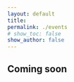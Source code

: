 ```yaml
---
layout: default
title:
permalink: ./events
# show_toc: false
show_author: false
---
```


## Coming soon
